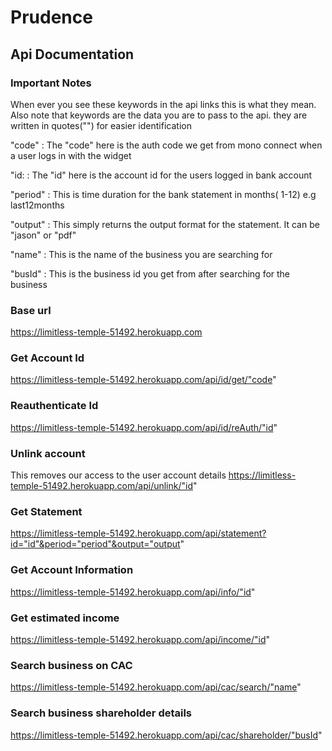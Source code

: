 # Prudence


## Api Documentation

### Important Notes
When ever you see these keywords in the api links this is what they mean. Also note that keywords are the data you are to pass to the api. they are written in quotes("") for easier identification

"code" : The "code" here is the auth code we get from mono connect when a user logs in with the widget   

"id: : The "id" here is the account id for the users logged in bank account   

"period" : This is time duration for the bank statement in months( 1-12) e.g last12months   

"output" : This simply returns the output format for the statement. It can be "jason" or "pdf"   

"name" :  This is the name of the business you are searching for   

"busId" : This is the business id you get from after searching for the business   


### Base url 
https://limitless-temple-51492.herokuapp.com


### Get Account Id 
https://limitless-temple-51492.herokuapp.com/api/id/get/"code"



### Reauthenticate Id
https://limitless-temple-51492.herokuapp.com/api/id/reAuth/"id"


### Unlink account
This removes our access to the user account details
https://limitless-temple-51492.herokuapp.com/api/unlink/"id"

### Get Statement
https://limitless-temple-51492.herokuapp.com/api/statement?id="id"&period="period"&output="output"

### Get Account Information
https://limitless-temple-51492.herokuapp.com/api/info/"id"

### Get estimated income
https://limitless-temple-51492.herokuapp.com/api/income/"id"

### Search business on CAC
https://limitless-temple-51492.herokuapp.com/api/cac/search/"name"

### Search business shareholder details
https://limitless-temple-51492.herokuapp.com/api/cac/shareholder/"busId"













